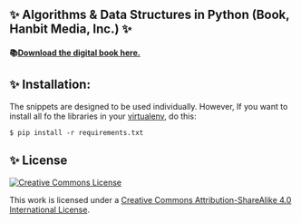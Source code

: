 ##   ✨ Algorithms & Data Structures in Python (Book, Hanbit Media, Inc.)  ✨ 

#### 📚[Download the digital book here.](https://github.com/bt3gl/Python-and-Algorithms-and-Data-Structures/blob/master/ebook/book_second_edition.pdf)


##  ✨ Installation:

The snippets are designed to be used individually. However, If you want  to install all fo the libraries in your [virtualenv](https://coderwall.com/p/8-aeka), do this:

```
$ pip install -r requirements.txt
```


##  ✨ License

<a rel="license" href="http://creativecommons.org/licenses/by-sa/4.0/"><img alt="Creative Commons License" style="border-width:0" src="http://i.creativecommons.org/l/by-sa/4.0/88x31.png" /></a><br />

This work is licensed under a [Creative Commons Attribution-ShareAlike 4.0 International License](http://creativecommons.org/licenses/by-sa/4.0/).
